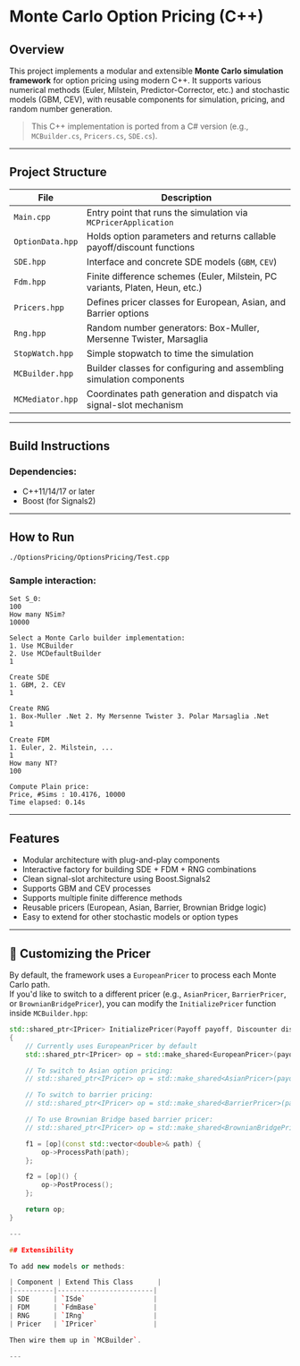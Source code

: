 # Monte Carlo Option Pricing (C++)

## Overview

This project implements a modular and extensible **Monte Carlo simulation framework** for option pricing using modern C++. It supports various numerical methods (Euler, Milstein, Predictor-Corrector, etc.) and stochastic models (GBM, CEV), with reusable components for simulation, pricing, and random number generation.

>  This C++ implementation is ported from a C# version (e.g., `MCBuilder.cs`, `Pricers.cs`, `SDE.cs`).

---

## Project Structure

| File                | Description |
|---------------------|-------------|
| `Main.cpp`          | Entry point that runs the simulation via `MCPricerApplication` |
| `OptionData.hpp`    | Holds option parameters and returns callable payoff/discount functions |
| `SDE.hpp`           | Interface and concrete SDE models (`GBM`, `CEV`) |
| `Fdm.hpp`           | Finite difference schemes (Euler, Milstein, PC variants, Platen, Heun, etc.) |
| `Pricers.hpp`       | Defines pricer classes for European, Asian, and Barrier options |
| `Rng.hpp`           | Random number generators: Box-Muller, Mersenne Twister, Marsaglia |
| `StopWatch.hpp`     | Simple stopwatch to time the simulation |
| `MCBuilder.hpp`     | Builder classes for configuring and assembling simulation components |
| `MCMediator.hpp`    | Coordinates path generation and dispatch via signal-slot mechanism |

---

## Build Instructions

### Dependencies:
- C++11/14/17 or later
- Boost (for Signals2)

---

## How to Run

```bash
./OptionsPricing/OptionsPricing/Test.cpp
```

### Sample interaction:

```
Set S_0:
100
How many NSim?
10000

Select a Monte Carlo builder implementation:
1. Use MCBuilder
2. Use MCDefaultBuilder
1

Create SDE
1. GBM, 2. CEV
1

Create RNG
1. Box-Muller .Net 2. My Mersenne Twister 3. Polar Marsaglia .Net
1

Create FDM
1. Euler, 2. Milstein, ...
1
How many NT?
100

Compute Plain price:
Price, #Sims : 10.4176, 10000
Time elapsed: 0.14s
```

---

## Features

- Modular architecture with plug-and-play components
- Interactive factory for building SDE + FDM + RNG combinations
- Clean signal-slot architecture using Boost.Signals2
- Supports GBM and CEV processes
- Supports multiple finite difference methods
- Reusable pricers (European, Asian, Barrier, Brownian Bridge logic)
- Easy to extend for other stochastic models or option types

---

## 🧩 Customizing the Pricer

By default, the framework uses a `EuropeanPricer` to process each Monte Carlo path.  
If you'd like to switch to a different pricer (e.g., `AsianPricer`, `BarrierPricer`, or `BrownianBridgePricer`), you can modify the `InitializePricer` function inside `MCBuilder.hpp`:

```cpp
std::shared_ptr<IPricer> InitializePricer(Payoff payoff, Discounter discounter)
{
    // Currently uses EuropeanPricer by default
    std::shared_ptr<IPricer> op = std::make_shared<EuropeanPricer>(payoff, discounter);

    // To switch to Asian option pricing:
    // std::shared_ptr<IPricer> op = std::make_shared<AsianPricer>(payoff, discounter);

    // To switch to barrier pricing:
    // std::shared_ptr<IPricer> op = std::make_shared<BarrierPricer>(payoff, discounter);

    // To use Brownian Bridge based barrier pricer:
    // std::shared_ptr<IPricer> op = std::make_shared<BrownianBridgePricer>(payoff, discounter, sde, stepSize);

    f1 = [op](const std::vector<double>& path) {
        op->ProcessPath(path);
    };

    f2 = [op]() {
        op->PostProcess();
    };

    return op;
}

---

## Extensibility

To add new models or methods:

| Component | Extend This Class      |
|----------|------------------------|
| SDE      | `ISde`                 |
| FDM      | `FdmBase`              |
| RNG      | `IRng`                 |
| Pricer   | `IPricer`              |

Then wire them up in `MCBuilder`.

---


